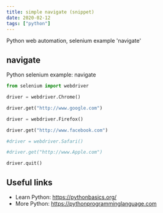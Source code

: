 ```yaml
---
title: simple navigate (snippet)
date: 2020-02-12
tags: ["python"]
---
```

Python web automation, selenium example 'navigate'


## navigate

Python selenium example: navigate

```python
from selenium import webdriver

driver = webdriver.Chrome()

driver.get("http://www.google.com")

driver = webdriver.Firefox()

driver.get("http://www.facebook.com")

#driver = webdriver.Safari()

#driver.get("http://www.Apple.com")

driver.quit()

```

## Useful links

- Learn Python: https://pythonbasics.org/
- More Python: https://pythonprogramminglanguage.com
